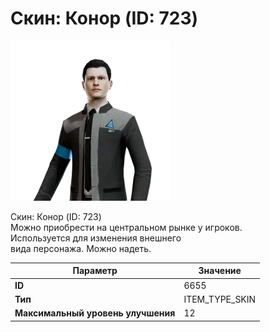 # Скин: Конор  (ID: 723)

![Item Image](../img/6655.webp?raw=true)

Скин: Конор  (ID: 723)<br>Можно приобрести на центральном рынке у игроков.<br>Используется для изменения внешнего<br>вида персонажа. Можно надеть.


| Параметр | Значение |
|----------|----------|
| **ID** | 6655 |
| **Тип** | ITEM_TYPE_SKIN |
| **Максимальный уровень улучшения** | 12 |

